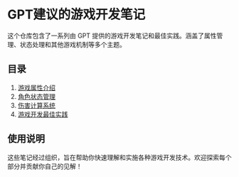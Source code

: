 # GPT建议的游戏开发笔记

这个仓库包含了一系列由 GPT 提供的游戏开发笔记和最佳实践。涵盖了属性管理、状态处理和其他游戏机制等多个主题。

## 目录
1. [游戏属性介绍](docs/game-attributes.md)
2. [角色状态管理](docs/character-status.md)
3. [伤害计算系统](docs/damage-calculation.md)
4. [游戏开发最佳实践](docs/best-practices.md)

## 使用说明
这些笔记经过组织，旨在帮助你快速理解和实施各种游戏开发技术。欢迎探索每个部分并贡献你自己的见解！
